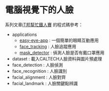 # 電腦視覺下的人臉

系列文章[iT邦幫忙鐵人賽](https://ithelp.ithome.com.tw/users/20115823/ironman/4606) 的程式碼參考：
- applications
  - [easy-eye-app](https://github.com/saivirtue/face_under_computer_vision/tree/main/applications/easy-eye-app) : 一個簡單的眼睛互動應用
  - [face_tracking](https://github.com/saivirtue/face_under_computer_vision/tree/main/applications/face_tracking) : 人臉追蹤應用
  - [mask_detector](https://github.com/saivirtue/face_under_computer_vision/tree/main/applications/mask_detector) : 偵測人臉是否有戴口罩應用
- dataset : 載入CALTECH人臉資料與圖片預處理
- face_detection : 人臉偵測
- face_recognition : 人臉識別
- facial_alignment : 人臉對齊
- facial_landmark : 人臉關鍵點辨識